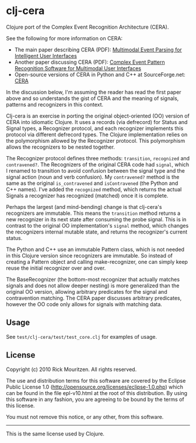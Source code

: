 # clj-cera

Clojure port of the Complex Event Recognition Architecture (CERA).

See the following for more information on CERA:
* The main paper describing CERA (PDF): [Multimodal Event Parsing for Intelligent User Interfaces](http://www.entish.org/published/P2338-fitzgerald.pdf)
* Another paper discussing CERA (PDF): [Complex Event Pattern Recognition Software for Multimodal User Interfaces](http://www.cs.cmu.edu/~aphillips/publications/cera-mics-04.pdf)
* Open-source versions of CERA in Python and C++ at SourceForge.net: [CERA](http://sourceforge.net/projects/cera/)

In the discussion below, I'm assuming the reader has read the first paper above and so understands the gist of CERA and the meaning of signals, patterns and recognizers in this context.

Clj-cera is an exercise in porting the original object-oriented (OO) version of CERA into idiomatic Clojure. It uses a records (via defrecord) for Status and Signal types, a Recognizer protocol, and each recognizer implements this protocol via different defrecord types. The Clojure implementation relies on the polymorphism allowed by the Recognizer protocol. This polymorphism allows the recognizers to be nested together.

The Recognizer protocol defines three methods: `transition`, `recognized` and `contravened?`. The Recognizers of the original CERA code had `signal`, which I renamed to transition to avoid confusion between the signal type and the signal action (noun and verb confusion). My `contravened?` method is the same as the original `is_contravened` and `isContravened` (the Python and C++ names). I've added the `recognized` method, which returns the actual Signals a recognizer has recognized (matched) once it is complete.

Perhaps the largest (and mind-bending) change is that clj-cera's recognizers are immutable. This means the `transition` method returns a new recognizer in its next state after consuming the probe signal. This is in contrast to the original OO implementation's `signal` method, which changes the recognizers internal mutable state, and returns the recognizer's current status.

The Python and C++ use an immutable Pattern class, which is not needed in this Clojure version since recognizers are immutable. So instead of creating a Pattern object and calling make-recognizer, one can simply keep reuse the initial recognizer over and over.

The BaseRecognizer (the bottom-most recognizer that actually matches signals and does not allow deeper nesting) is more generalized than the original OO version, allowing arbitrary predicates for the signal and contravention matching. The CERA paper discusses arbitrary predicates, however the OO code only allows for signals with matching data.

## Usage

See `test/clj-cera/test/test_core.clj` for examples of usage.

<!--
## Installation
-->

## License

Copyright (c) 2010 Rick Mouritzen. All rights reserved.

The use and distribution terms for this software are covered by the
Eclipse Public License 1.0 (http://opensource.org/licenses/eclipse-1.0.php)
which can be found in the file epl-v10.html at the root of this distribution.
By using this software in any fashion, you are agreeing to be bound by
the terms of this license.

You must not remove this notice, or any other, from this software.

***
This is the same license used by Clojure.
